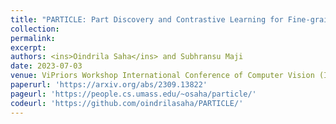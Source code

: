```yaml
---
title: "PARTICLE: Part Discovery and Contrastive Learning for Fine-grained Recognition"
collection: 
permalink: 
excerpt: 
authors: <ins>Oindrila Saha</ins> and Subhransu Maji
date: 2023-07-03
venue: ViPriors Workshop International Conference of Computer Vision (ICCVW)
paperurl: 'https://arxiv.org/abs/2309.13822'
pageurl: 'https://people.cs.umass.edu/~osaha/particle/'
codeurl: 'https://github.com/oindrilasaha/PARTICLE/'
---
```

